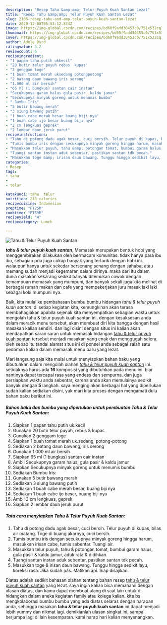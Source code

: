 ```yaml
---
description: "Resep Tahu &amp;amp; Telur Puyuh Kuah Santan Lezat"
title: "Resep Tahu &amp;amp; Telur Puyuh Kuah Santan Lezat"
slug: 2106-resep-tahu-and-amp-telur-puyuh-kuah-santan-lezat
date: 2020-12-08T05:53:12.834Z
image: https://img-global.cpcdn.com/recipes/bd60f9add30453c0/751x532cq70/tahu-telur-puyuh-kuah-santan-foto-resep-utama.jpg
thumbnail: https://img-global.cpcdn.com/recipes/bd60f9add30453c0/751x532cq70/tahu-telur-puyuh-kuah-santan-foto-resep-utama.jpg
cover: https://img-global.cpcdn.com/recipes/bd60f9add30453c0/751x532cq70/tahu-telur-puyuh-kuah-santan-foto-resep-utama.jpg
author: Adele Byrd
ratingvalue: 3.2
reviewcount: 6
recipeingredient:
- "1 papan tahu putih ukkecil"
- "20 butir telur puyuh rebus  kupas"
- "2 genggam toge"
- "1 buah tomat merah uksedang potongpotong"
- "2 batang daun bawang iris serong"
- "1.000 ml air bersih"
- "65 ml (1 bungkus) santan cair instan"
- "Secukupnya garam halus gula pasir  kaldu jamur"
- "Secukupnya minyak goreng untuk menumis bumbu"
- " Bumbu Iris"
- "5 butir bawang merah"
- "3 siung bawang putih"
- "1 buah cabe merah besar buang biji nya"
- "1 buah cabe ijo besar buang biji nya"
- "2 cm lengkuas geprek"
- "2 lembar daun jeruk purut"
recipeinstructions:
- "Tahu di potong dadu agak besar, cuci bersih. Telur puyuh di kupas, bilas air matang. Toge di buang akarnya, cuci bersih."
- "Tumis bumbu iris dengan secukupnya minyak goreng hingga harum, masukkan irisan cabe, tumis sebentar. Tuangi air."
- "Masukkan telur puyuh, tahu &amp; potongan tomat, bumbui garam halus, gula pasir &amp; kaldu jamur, aduk rata &amp; didihkan."
- "Tuangi santan instan aduk sebentar, pastikan santan tdk pecah."
- "Masukkan toge &amp; irisan daun bawang. Tunggu hingga sedikit layu, koreksi rasa. Jika sudah pas. Matikan api. Siap disajikan."
categories:
- Resep
tags:
- tahu
- 
- telur

katakunci: tahu  telur 
nutrition: 218 calories
recipecuisine: Indonesian
preptime: "PT25M"
cooktime: "PT59M"
recipeyield: "4"
recipecategory: Lunch

---
```



![Tahu &amp; Telur Puyuh Kuah Santan](https://img-global.cpcdn.com/recipes/bd60f9add30453c0/751x532cq70/tahu-telur-puyuh-kuah-santan-foto-resep-utama.jpg)

<b><i>tahu &amp; telur puyuh kuah santan</i></b>, Memasak merupakan bentuk hobi yang menggembirakan dilakukan oleh bermacam komunitas. tidak hanya para ibu ibu, sebagian pria juga cukup banyak yang tertarik dengan hobi ini. walaupun hanya untuk sekedar bersenang senang dengan sahabat atau memang sudah menjadi kegemaran dalam dirinya. maka dari itu dalam dunia masakan sekarang sedikit banyak ditemukan cowok dengan kemampuan memasak yang mumpuni, dan banyak sekali juga kita melihat di berbagai rumah makan dan cafe yang mempekerjakan juru masak laki laki sebagai koki mumpuni nya.



Baik, kita mulai ke pembahasan bumbu bumbu hidangan <i>tahu &amp; telur puyuh kuah santan</i>. di setiap kegiatan kita, kemungkinan akan terasa membahagiakan apabila sejenak kita menyempatkan sebagian waktu untuk mengolah tahu &amp; telur puyuh kuah santan ini. dengan kesuksesan anda dalam meracik menu tersebut, akan membuat diri kita bangga dengan hasil masakan kalian sendiri. dan lagi disini dengan situs ini kalian akan mendapatkan saran saran untuk memasak hidangan <u>tahu &amp; telur puyuh kuah santan</u> tersebut menjadi masakan yang enak dan menggugah selera, oleh sebab itu tandai alamat situs ini di ponsel anda sebagai salah satu pedoman kalian dalam memasak menu baru yang lezat.


Mari langsung saja kita mulai untuk menyiapkan bahan baku yang dibutuhkan dalam mengolah olahan <u><i>tahu &amp; telur puyuh kuah santan</i></u> ini. setidaknya harus ada <b>16</b> komposisi yang dibutuhkan pada menu ini. biar nantinya dapat tercapai rasa yang endess dan sempurna. dan juga persiapkan waktu anda sebentar, karena anda akan memulainya sedikit banyak dengan <b>5</b> langkah. saya menginginkan berbagai hal yang diperlukan sudah kalian sediakan disini, yuk mari kita proses dengan mengamati dulu bahan baku berikut ini.

<!--inarticleads1-->

##### Bahan baku dan bumbu yang diperlukan untuk pembuatan Tahu &amp; Telur Puyuh Kuah Santan:

1. Siapkan 1 papan tahu putih uk.kecil
1. Gunakan 20 butir telur puyuh, rebus &amp; kupas
1. Gunakan 2 genggam toge
1. Siapkan 1 buah tomat merah uk.sedang, potong-potong
1. Sediakan 2 batang daun bawang, iris serong
1. Gunakan 1.000 ml air bersih
1. Siapkan 65 ml (1 bungkus) santan cair instan
1. Ambil Secukupnya garam halus, gula pasir &amp; kaldu jamur
1. Siapkan Secukupnya minyak goreng untuk menumis bumbu
1. Sediakan  Bumbu Iris:
1. Gunakan 5 butir bawang merah
1. Sediakan 3 siung bawang putih
1. Sediakan 1 buah cabe merah besar, buang biji nya
1. Sediakan 1 buah cabe ijo besar, buang biji nya
1. Ambil 2 cm lengkuas, geprek
1. Siapkan 2 lembar daun jeruk purut




<!--inarticleads2-->

##### Tata cara menyiapkan Tahu &amp; Telur Puyuh Kuah Santan:

1. Tahu di potong dadu agak besar, cuci bersih. Telur puyuh di kupas, bilas air matang. Toge di buang akarnya, cuci bersih.
1. Tumis bumbu iris dengan secukupnya minyak goreng hingga harum, masukkan irisan cabe, tumis sebentar. Tuangi air.
1. Masukkan telur puyuh, tahu &amp; potongan tomat, bumbui garam halus, gula pasir &amp; kaldu jamur, aduk rata &amp; didihkan.
1. Tuangi santan instan aduk sebentar, pastikan santan tdk pecah.
1. Masukkan toge &amp; irisan daun bawang. Tunggu hingga sedikit layu, koreksi rasa. Jika sudah pas. Matikan api. Siap disajikan.




Diatas adalah sedikit bahasan olahan tentang bahan resep <u>tahu &amp; telur puyuh kuah santan</u> yang lezat. saya ingin kalian bisa memahami dengan ulasan diatas, dan kamu dapat membuat ulang di saat lain untuk di hidangkan dalam aneka kegiatan family atau kolega kalian. kita bs mengkolaborasi bumbu bumbu yang ada diatas selaras dengan harapan anda, sehingga masakan <b>tahu &amp; telur puyuh kuah santan</b> ini dapat menjadi lebih yummy dan nikmat lagi. demikianlah ulasan singkat ini, sampai berjumpa lagi di lain kesempatan. kami harap hari kalian menyenangkan.
